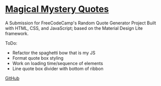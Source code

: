 # [Magical Mystery Quotes](http://github.com)
A Submission for FreeCodeCamp's Random Quote Generator Project Built with HTML, CSS, and JavaScript; based on the Material Design Lite framework. 

ToDo:

* Refactor the spaghetti bow that is my JS
* Format quote box styling
* Work on loading time/sequence of elements
* Line quote box divider with bottom of ribbon

[GitHub](http://github.com)
